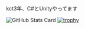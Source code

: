 kct3年、C#とUnityやってます

![GitHub Stats Card](https://github-readme-stats.vercel.app/api?username=PolyChromaticLithic&count_private=true&theme=onedark)
[![trophy](https://github-profile-trophy.vercel.app/?username=PolyChromaticLithic&theme=onedark)](https://github.com/ryo-ma/github-profile-trophy)

